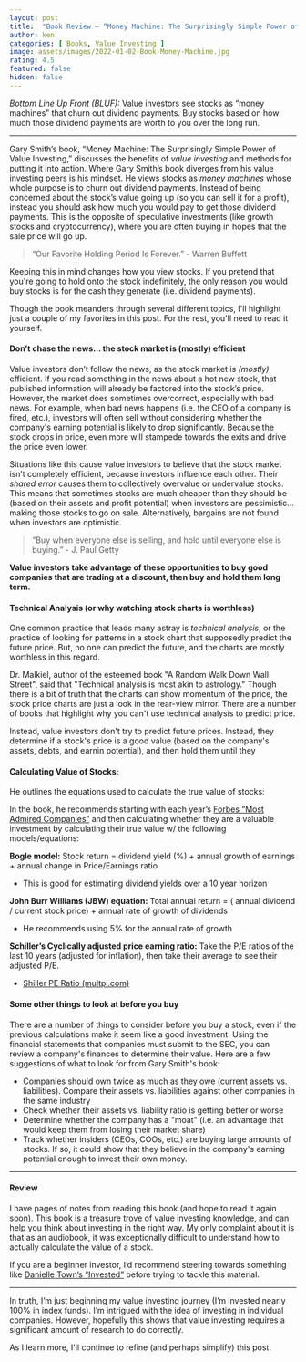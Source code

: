 ```yaml
---
layout: post
title:  "Book Review – “Money Machine: The Surprisingly Simple Power of Value Investing” by Gary Smith"
author: ken
categories: [ Books, Value Investing ]
image: assets/images/2022-01-02-Book-Money-Machine.jpg
rating: 4.5
featured: false
hidden: false
---
```


*Bottom Line Up Front (BLUF):* Value investors see stocks as “money machines” that churn out dividend payments.  Buy stocks based on how much those dividend payments are worth to you over the long run.

-------

Gary Smith’s book, “Money Machine: The Surprisingly Simple Power of Value Investing,” discusses the benefits of _value investing_ and methods for putting it into action.  Where Gary Smith’s book diverges from his value investing peers is his mindset.  He views stocks as _money machines_ whose whole purpose is to churn out dividend payments.  Instead of being concerned about the stock’s value going up (so you can sell it for a profit), instead you should ask how much you would pay to get those dividend payments.  This is the opposite of speculative investments (like growth stocks and cryptocurrency), where you are often buying in hopes that the sale price will go up.

> “Our Favorite Holding Period Is Forever.” - Warren Buffett 

Keeping this in mind changes how you view stocks.  If you pretend that you're going to hold onto the stock indefinitely, the only reason you would buy stocks is for the cash they generate (i.e. dividend payments).

Though the book meanders through several different topics, I'll highlight just a couple of my favorites in this post.  For the rest, you'll need to read it yourself.

#### Don’t chase the news… the stock market is (mostly) efficient

Value investors don’t follow the news, as the stock market is _(mostly)_ efficient.  If you read something in the news about a hot new stock, that published information will already be factored into the stock’s price.  However, the market does sometimes overcorrect, especially with bad news.  For example, when bad news happens (i.e. the CEO of a company is fired, etc.), investors will often sell without considering whether the company's earning potential is likely to drop significantly.  Because the stock drops in price, even more will stampede towards the exits and drive the price even lower.

Situations like this cause value investors to believe that the stock market isn’t completely efficient, because investors influence each other.  Their _shared error_ causes them to collectively overvalue or undervalue stocks.  This means that sometimes stocks are much cheaper than they should be (based on their assets and profit potential) when investors are pessimistic... making those stocks to go on sale.  Alternatively, bargains are not found when investors are optimistic.

> “Buy when everyone else is selling, and hold until everyone else is buying.” - J. Paul Getty

**Value investors take advantage of these opportunities to buy good companies that are trading at a discount, then buy and hold them long term.**

#### Technical Analysis (or why watching stock charts is worthless)

One common practice that leads many astray is _technical analysis_, or the practice of looking for patterns in a stock chart that supposedly predict the future price.  But, no one can predict the future, and the charts are mostly worthless in this regard.

Dr. Malkiel, author of the esteemed book "A Random Walk Down Wall Street", said that "Technical analysis is most akin to astrology."  Though there is a bit of truth that the charts can show momentum of the price, the stock price charts are just a look in the rear-view mirror.  There are a number of books that highlight why you can't use technical analysis to predict price.

Instead, value investors don't try to predict future prices.  Instead, they determine if a stock's price is a good value (based on the company's assets, debts, and earnin potential), and then hold them until they 

#### Calculating Value of Stocks:
He outlines the equations used to calculate the true value of stocks:

In the book, he recommends starting with each year’s [Forbes “Most Admired Companies”](https://fortune.com/worlds-most-admired-companies/) and then calculating whether they are a valuable investment by calculating their true value w/ the following models/equations:

**Bogle model:**
Stock return = dividend yield (%) + annual growth of earnings + annual change in Price/Earnings ratio
- This is good for estimating dividend yields over a 10 year horizon

**John Burr Williams (JBW) equation:**
Total annual return = ( annual dividend / current stock price) + annual rate of growth of dividends
- He recommends using 5% for the annual rate of growth

**Schiller’s Cyclically adjusted price earning ratio:**
Take the P/E ratios of the last 10 years (adjusted for inflation), then take their average to see their adjusted P/E.
- [Shiller PE Ratio (multpl.com)](https://www.multpl.com/shiller-pe)

#### Some other things to look at before you buy

There are a number of things to consider before you buy a stock, even if the previous calculations make it seem like a good investment.  Using the financial statements that companies must submit to the SEC, you can review a company's finances to determine their value.  Here are a few suggestions of what to look for from Gary Smith's book:

- Companies should own twice as much as they owe (current assets vs. liabilities).  Compare their assets vs. liabilities against other companies in the same industry
- Check whether their assets vs. liability ratio is getting better or worse
- Determine whether the company has a "moat" (i.e. an advantage that would keep them from losing their market share)
- Track whether insiders (CEOs, COOs, etc.) are buying large amounts of stocks.  If so, it could show that they believe in the company's earning potential enough to invest their own money.

-------------

#### Review

I have pages of notes from reading this book (and hope to read it again soon).  This book is a treasure trove of value investing knowledge, and can help you think about investing in the right way.  My only complaint about it is that as an audiobook, it was exceptionally difficult to understand how to actually calculate the value of a stock.  

If you are a beginner investor, I’d recommend steering towards something like [Danielle Town’s “Invested”](https://www.amazon.com/Invested-Warren-Buffett-Charlie-Emotions/dp/0062672649?source=ps-sl-shoppingads-lpcontext&psc=1) before trying to tackle this material.

--------

In truth, I’m just beginning my value investing journey (I’m invested nearly 100% in index funds). I’m intrigued with the idea of investing in individual companies.  However, hopefully this shows that value investing requires a significant amount of research to do correctly.  

As I learn more, I'll continue to refine (and perhaps simplify) this post.
